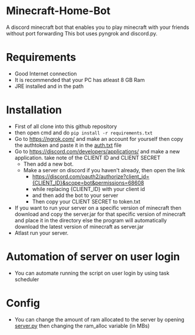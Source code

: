 # Minecraft-Home-Bot
A discord minecraft bot that enables you to play minecraft with your friends without port forwarding
This bot uses pyngrok and discord.py.

# Requirements
  - Good Internet connection
  - It is recommended that your PC has atleast 8 GB Ram
  - JRE installed and in the path

# Installation
  - First of all clone into this github repository
  - then open cmd and do ```pip install -r requirements.txt```
  - Go to https://ngrok.com/ and make an account for yourself then copy the authtoken and paste it in the [auth.txt](./auth.txt) file
  - Go to https://discord.com/developers/applications/ and make a new application. take note of the CLIENT ID and CLIENT SECRET
    - Then add a new bot.
    - Make a server on discord if you haven't already, then open the link
      - https://discord.com/oauth2/authorize?client_id={CLIENT_ID}&scope=bot&permissions=68608
      - while replacing {CLIENT_ID} with your client id
      - and then add the bot to your server
      - Then copy your CLIENT SECRET to token.txt
  - If you want to run your server on a specific version of minecraft then download and copy the server.jar for that specific version of minecraft and place it in the directory else the program will automatically download the latest version of minecraft as server.jar
  - Atlast run your server.
  
# Automation of server on user login
  - You can automate running the script on user login by using task scheduler
  
# Config
  - You can change the amount of ram allocated to the server by opening [server.py](./server.py) then changing the ram_alloc variable (in MBs)
